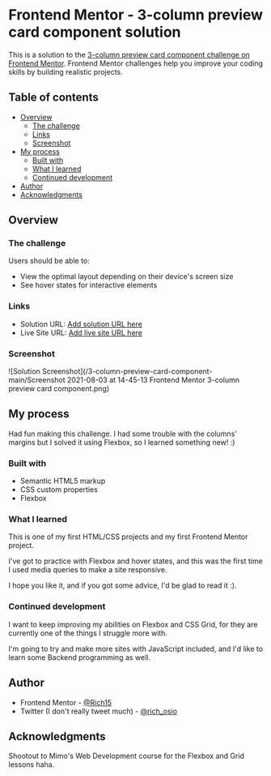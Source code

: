 # Frontend Mentor - 3-column preview card component solution

This is a solution to the [3-column preview card component challenge on Frontend Mentor](https://www.frontendmentor.io/challenges/3column-preview-card-component-pH92eAR2-). Frontend Mentor challenges help you improve your coding skills by building realistic projects. 

## Table of contents

- [Overview](#overview)
  - [The challenge](#the-challenge)
  - [Links](#links)
  - [Screenshot](#screenshot)
- [My process](#my-process)
  - [Built with](#built-with)
  - [What I learned](#what-i-learned)
  - [Continued development](#continued-development)
- [Author](#author)
- [Acknowledgments](#acknowledgments)


## Overview

### The challenge

Users should be able to:

- View the optimal layout depending on their device's screen size
- See hover states for interactive elements

### Links

- Solution URL: [Add solution URL here](https://your-solution-url.com)
- Live Site URL: [Add live site URL here](https://your-live-site-url.com)

### Screenshot

![Solution Screenshot](/3-column-preview-card-component-main/Screenshot 2021-08-03 at 14-45-13 Frontend Mentor 3-column preview card component.png)


## My process

Had fun making this challenge. I had some trouble with the columns' margins but I solved it using Flexbox, so I learned something new! :)

### Built with

- Semantic HTML5 markup
- CSS custom properties
- Flexbox

### What I learned

This is one of my first HTML/CSS projects and my first Frontend Mentor project.

I've got to practice with Flexbox and hover states, and this was the first time I used media queries to make a site responsive.

I hope you like it, and if you got some advice, I'd be glad to read it :).

### Continued development

I want to keep improving my abilities on Flexbox and CSS Grid, for they are currently one of the things I struggle more with.

I'm going to try and make more sites with JavaScript included, and I'd like to learn some Backend programming as well.


## Author

- Frontend Mentor - [@Rich15](https://www.frontendmentor.io/profile/Rich15)
- Twitter (I don't really tweet much) - [@rich_osio](https://www.twitter.com/rich_osio)


## Acknowledgments

Shootout to Mimo's Web Development course for the Flexbox and Grid lessons haha.
